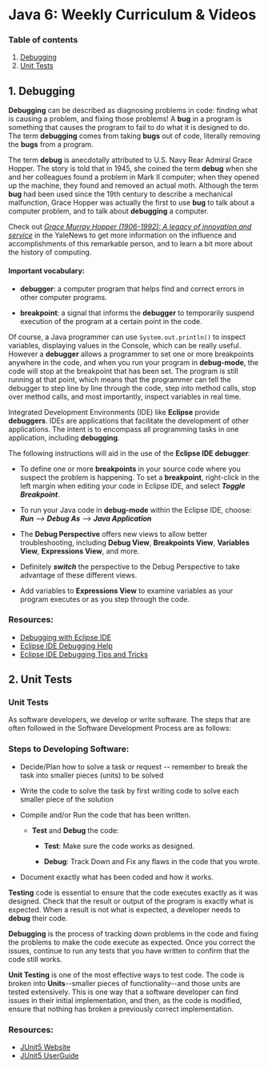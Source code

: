# Java 6: Weekly Curriculum & Videos

### Table of contents

1. [Debugging](#1-debugging)
2. [Unit Tests](#2-unit-tests)


## 1. Debugging

**Debugging** can be described as diagnosing problems in code:  finding what is causing a problem, and fixing those problems! A **bug** in a program is something that causes the program to fail to do what it is designed to do. The term **debugging** comes from taking **bugs** out of code, literally removing the **bugs** from a program.

The term **debug** is anecdotally attributed to U.S. Navy Rear Admiral Grace Hopper. The story is told that in 1945, she coined the term **debug** when she and her colleagues found a problem in Mark II computer; when they opened up the machine, they found and removed an actual moth. Although the term **bug** had been used since the 19th century to describe a mechanical malfunction, Grace Hopper was actually the first to use **bug** to talk about a computer problem, and to talk about **debugging** a computer.

Check out _[Grace Murray Hopper (1906-1992): A legacy of innovation and service](https://news.yale.edu/2017/02/10/grace-murray-hopper-1906-1992-legacy-innovation-and-service)_ in the YaleNews to get more information on the influence and accomplishments of this remarkable person, and to learn a bit more about the history of computing.

#### Important vocabulary:

- **debugger**: a computer program that helps find and correct errors in other computer programs.

- **breakpoint**: a signal that informs the **debugger** to temporarily suspend execution of the program at a certain point in the code.

Of course, a Java programmer can use `System.out.println()` to inspect variables, displaying values in the Console, which can be really useful. However a **debugger** allows a programmer to set one or more breakpoints anywhere in the code, and when you run your program in **debug-mode**, the code will stop at the breakpoint that has been set. The program is still running at that point, which means that the programmer can tell the debugger to step line by line through the code, step into method calls, stop over method calls, and most importantly, inspect variables in real time.  

Integrated Development Environments (IDE) like **Eclipse** provide **debuggers**. IDEs are applications that facilitate the development of other applications. The intent is to encompass all programming tasks in one application, including **debugging**. 

The following instructions will aid in the use of the **Eclipse IDE debugger**:

- To define one or more **breakpoints** in your source code where you suspect the problem is happening. To set a **breakpoint**, right-click in the left margin when editing your code in Eclipse IDE, and select **_Toggle Breakpoint_**.   

- To run your Java code in **debug-mode** within the Eclipse IDE, choose:  
    _**Run** --> **Debug As** --> **Java Application**_

* The **Debug Perspective** offers new views to allow better troubleshooting, including **Debug View**, **Breakpoints View**, **Variables View**, **Expressions View**, and more.  

- Definitely **_switch_** the perspective to the Debug Perspective to take advantage of these different views.

- Add variables to **Expressions View** to examine variables as your program executes or as you step through the code.


### Resources:

- [Debugging with Eclipse IDE](https://www.eclipse.org/community/eclipse_newsletter/2017/june/article1.php)
- [Eclipse IDE Debugging Help](https://help.eclipse.org/latest/index.jsp?topic=%2Forg.eclipse.jdt.doc.user%2Ftasks%2Ftask-running_and_debugging.htm&cp=1_3_6)
- [Eclipse IDE Debugging Tips and Tricks](https://help.eclipse.org/latest/index.jsp?topic=%2Forg.eclipse.jdt.doc.user%2Ftips%2Fjdt_tips.html&cp=1_5_6&anchor=debugging_section)


## 2. Unit Tests


### Unit Tests

As software developers, we develop or write software. The steps that are often followed in the Software Development Process are as follows:

### Steps to Developing Software:

- Decide/Plan how to solve a task or request -- remember to break the task into smaller pieces (units) to be solved

- Write the code to solve the task by first writing code to solve each smaller piece of the solution

- Compile and/or Run the code that has been written.

    - **Test** and **Debug** the code: 

        - **Test**: Make sure the code works as designed.  

        - **Debug**: Track Down and Fix any flaws in the code that you wrote.

- Document exactly what has been coded and how it works.

**Testing** code is essential to ensure that the code executes exactly as it was designed. Check that the result or output of the program is exactly what is expected. When a result is not what is expected, a developer needs to **debug** their code.  

**Debugging** is the process of tracking down problems in the code and fixing the problems to make the code execute as expected. Once you correct the issues, continue to run any tests that you have written to confirm that the code still works.

**Unit Testing** is one of the most effective ways to test code. The code is broken into **Units**--smaller pieces of functionality--and those units are tested extensively. This is one way that a software developer can find issues in their initial implementation, and then, as the code is modified, ensure that nothing has broken a previously correct implementation.


### Resources:

- [JUnit5 Website](https://junit.org/junit5/)
- [JUnit5 UserGuide](https://junit.org/junit5/docs/current/user-guide/)
